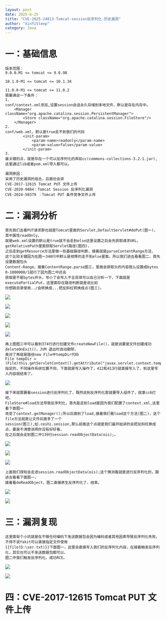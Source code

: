 ```yaml
---
layout: post
date: 2025-6-25
title: "CVE-2025-24813-Tomcat-session反序列化-历史漏洞"
author: "XinYiSleep"
category: Java
---
```

<h1 id="aWvXO">一：基础信息</h1>

```
版本范围：
9.0.0.M1 <= tomcat <= 9.0.98

10.1.0-M1 <= tomcat <= 10.1.34

11.0.0-M1 <= tomcat <= 11.0.2
需要满足一下条件：
1.
conf/context.xml添加,设置session会话永久存储到本地文件，默认是存在内存中。
	<Manager className="org.apache.catalina.session.PersistentManager">
		<Store className="org.apache.catalina.session.FileStore"/>
	</Manager>
2.
conf/web.xml，默认是true走不到我们的代码
		<init-param>
			<param-name>readonly</param-name>
			<param-value>false</param-value>
		</init-param>
3.
最关键的点，就是存在一个可以反序列化的库如cc(commons-collections-3.2.1.jar),这里通过lib或者pom.xml导入都可以。

漏洞原因：
采用了历史漏洞的组合，后面也会讲
CVE-2017-12615 Tomcat PUT ⽂件上传
CVE-2020-9484：Tomcat Session 反序列化漏洞
CVE-2024-50379 ：Tomcat PUT 条件竞争⽂件上传
```
<h1 id="MUs2S">二：漏洞分析</h1>

```
首先我们去看PUT请求那也就是Tomcat里面的Servlet,DefaultServlet#doPut(图一)，其中属性readOnly，
就是web.xml设置的默认是true就不会走到else这里设置之后会先获取请求URL，getRelativePath里面获取Servlet路径(图四)，
之后走到getResource方法里做一些基础路径判断，接着就是parseContentRange方法，
这个比较关键因为在图一340行中默认是相等的走不到else里面，所以我们进去看看图二，首先设置数据包头
Content-Range，接着ContentRange.parse图三，里面会获取头的内容我么设置成bytes 0-1000000/1就行了因为图二中还会
获取是不是bytes开头，写小了会写入不全具体可以自己分析一下，下面就是executePartialPut，这里面存在路径判断就是说比如
你想跳目录使用../会转换成...把反斜杠转换成点(图三)。
```
![](https://xinyisleep.github.io/img/2025/Tomcat/CVE-2025-24813/1.png)

![](https://xinyisleep.github.io/img/2025/Tomcat/CVE-2025-24813/1.1.png)

![](https://xinyisleep.github.io/img/2025/Tomcat/CVE-2025-24813/1.2.png)

![](https://xinyisleep.github.io/img/2025/Tomcat/CVE-2025-24813/2.png)

![](https://xinyisleep.github.io/img/2025/Tomcat/CVE-2025-24813/3.png)

```
再上图图三中可以看到374行进行创建文件createNewFile()，就是说要是文件创建成功deleteOnExit()，JVM 退出时自动删除，
奥对了再就是路径new File中tempDir代码
File tempDir = (File)this.getServletContext().getAttribute("javax.servlet.context.tempdir");
指定的，不同操作系统位置不同，下面就是写入操作了，412和413行就直接写入了，到这里写入内容就结束了。
```

![](https://xinyisleep.github.io/img/2025/Tomcat/CVE-2025-24813/4.png)

```
接下来就需要看session进行反序列化了，既然说到反序列化那就要导入组件了，就拿cc6打吧，
FileStore#load方法导致反序列化，首先能走到load是因为我们配置了context.xml,这里看下面图一
改变了context.getManager();所以后面到了load,接着我们看load这个方法(图二)，这个file方法就是让文件后面多了一个
session(图三),如.ceshi.session,那么前面这个点就是我们最开始讲的会把反斜杠换成点，要是不清楚说明你没有好好看，
在之后就会走到图二中139行session.readObjectData(ois);。
```

![](https://xinyisleep.github.io/img/2025/Tomcat/CVE-2025-24813/5.png)

![](https://xinyisleep.github.io/img/2025/Tomcat/CVE-2025-24813/6.png)

![](https://xinyisleep.github.io/img/2025/Tomcat/VE-2025-24813/7.png)

```
上面我们得知会走进session.readObjectData(ois);这个猜测看就是进行反序列化的，跟进去看看下面图一，
接着看doReadObject，图二直接原生反序列化了，结束。
```

![](https://xinyisleep.github.io/img/2025/Tomcat/CVE-2025-24813/8.png)

![](https://xinyisleep.github.io/img/2025/Tomcat/CVE-2025-24813/9.png)

<h1 id="Qzmnj">三：漏洞复现</h1>

```
这里面有个小坑就是在不做任何编码下发送数据包会因为编码或者其他因素导致反序列化失败，不得不说Yakit可以直接指定文件使用
{{file(D:\ser.txt)}}下面图一，这里会直接写入我们的反序列化内容，在接着触发反序列化，其实也可以不发送数据包都可以，
图二中我们触发反序列化，成功RCE。
```

![](https://xinyisleep.github.io/img/2025/Tomcat/CVE-2025-24813/10.png)

![](https://xinyisleep.github.io/img/2025/Tomcat/CVE-2025-24813/11.png)


<h1 id="b3xqG">四：CVE-2017-12615 Tomcat PUT ⽂件上传</h1>


